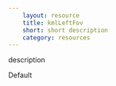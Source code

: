 ```yaml
---
    layout: resource
    title: kmlLeftFov
    short: short description
    category: resources
---
```


description

Default

